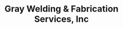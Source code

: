 ---
title: "Gray Welding & Fabrication Services, Inc"
url: /braddock/gray-welding-und-fabrication-services-inc/
shop: Allgemein
---